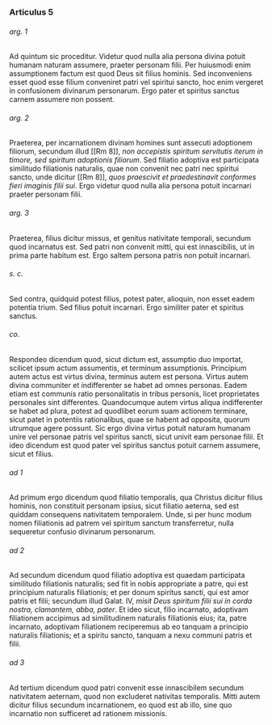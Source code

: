 ### Articulus 5

###### arg. 1
Ad quintum sic proceditur. Videtur quod nulla alia persona divina potuit humanam naturam assumere, praeter personam filii. Per huiusmodi enim assumptionem factum est quod Deus sit filius hominis. Sed inconveniens esset quod esse filium conveniret patri vel spiritui sancto, hoc enim vergeret in confusionem divinarum personarum. Ergo pater et spiritus sanctus carnem assumere non possent.

###### arg. 2
Praeterea, per incarnationem divinam homines sunt assecuti adoptionem filiorum, secundum illud [[Rm 8]], *non accepistis spiritum servitutis iterum in timore, sed spiritum adoptionis filiorum*. Sed filiatio adoptiva est participata similitudo filiationis naturalis, quae non convenit nec patri nec spiritui sancto, unde dicitur [[Rm 8]], *quos praescivit et praedestinavit conformes fieri imaginis filii sui*. Ergo videtur quod nulla alia persona potuit incarnari praeter personam filii.

###### arg. 3
Praeterea, filius dicitur missus, et genitus nativitate temporali, secundum quod incarnatus est. Sed patri non convenit mitti, qui est innascibilis, ut in prima parte habitum est. Ergo saltem persona patris non potuit incarnari.

###### s. c.
Sed contra, quidquid potest filius, potest pater, alioquin, non esset eadem potentia trium. Sed filius potuit incarnari. Ergo similiter pater et spiritus sanctus.

###### co.
Respondeo dicendum quod, sicut dictum est, assumptio duo importat, scilicet ipsum actum assumentis, et terminum assumptionis. Principium autem actus est virtus divina, terminus autem est persona. Virtus autem divina communiter et indifferenter se habet ad omnes personas. Eadem etiam est communis ratio personalitatis in tribus personis, licet proprietates personales sint differentes. Quandocumque autem virtus aliqua indifferenter se habet ad plura, potest ad quodlibet eorum suam actionem terminare, sicut patet in potentiis rationalibus, quae se habent ad opposita, quorum utrumque agere possunt. Sic ergo divina virtus potuit naturam humanam unire vel personae patris vel spiritus sancti, sicut univit eam personae filii. Et ideo dicendum est quod pater vel spiritus sanctus potuit carnem assumere, sicut et filius.

###### ad 1
Ad primum ergo dicendum quod filiatio temporalis, qua Christus dicitur filius hominis, non constituit personam ipsius, sicut filiatio aeterna, sed est quiddam consequens nativitatem temporalem. Unde, si per hunc modum nomen filiationis ad patrem vel spiritum sanctum transferretur, nulla sequeretur confusio divinarum personarum.

###### ad 2
Ad secundum dicendum quod filiatio adoptiva est quaedam participata similitudo filiationis naturalis; sed fit in nobis appropriate a patre, qui est principium naturalis filiationis; et per donum spiritus sancti, qui est amor patris et filii; secundum illud Galat. IV, *misit Deus spiritum filii sui in corda nostra, clamantem, abba, pater*. Et ideo sicut, filio incarnato, adoptivam filiationem accipimus ad similitudinem naturalis filiationis eius; ita, patre incarnato, adoptivam filiationem reciperemus ab eo tanquam a principio naturalis filiationis; et a spiritu sancto, tanquam a nexu communi patris et filii.

###### ad 3
Ad tertium dicendum quod patri convenit esse innascibilem secundum nativitatem aeternam, quod non excluderet nativitas temporalis. Mitti autem dicitur filius secundum incarnationem, eo quod est ab illo, sine quo incarnatio non sufficeret ad rationem missionis.

